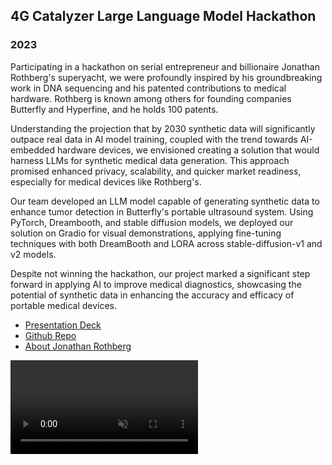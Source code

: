 ## 4G Catalyzer Large Language Model Hackathon

### 2023

Participating in a hackathon on serial entrepreneur and billionaire Jonathan Rothberg's superyacht, we were profoundly inspired by his groundbreaking work in DNA sequencing and his patented contributions to medical hardware. Rothberg is known among others for founding companies Butterfly and Hyperfine, and he holds 100 patents.

Understanding the projection that by 2030 synthetic data will significantly outpace real data in AI model training, coupled with the trend towards AI-embedded hardware devices, we envisioned creating a solution that would harness LLMs for synthetic medical data generation. This approach promised enhanced privacy, scalability, and quicker market readiness, especially for medical devices like Rothberg's.

Our team developed an LLM model capable of generating synthetic data to enhance tumor detection in Butterfly's portable ultrasound system. Using PyTorch, Dreambooth, and stable diffusion models, we deployed our solution on Gradio for visual demonstrations, applying fine-tuning techniques with both DreamBooth and LORA across stable-diffusion-v1 and v2 models.

Despite not winning the hackathon, our project marked a significant step forward in applying AI to improve medical diagnostics, showcasing the potential of synthetic data in enhancing the accuracy and efficacy of portable medical devices.

- [Presentation Deck](https://www.dropbox.com/scl/fi/wn5t0i5qyf1ww98y07sm4/Black-Mesa_Butterfly.pdf?rlkey=rsanrvgc66vtnzal3ug4zq7j8&dl=0)
- [Github Repo](https://github.com/Aniloid2/LLM_bio_hackathon/tree/master)
- [About Jonathan Rothberg](https://en.wikipedia.org/wiki/Jonathan_Rothberg)

<video class="video-style" controls autoplay muted>
  <source src="/images/projects/hackathondemovideo.mp4" type="video/mp4" />
  Your browser does not support the video tag.
</video>
